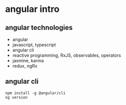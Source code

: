 # angular intro

## angular technologies

- angular
- javascript, typescript
- angular cli
- reactive programming, RxJS, observables, operators
- jasmine, karma
- redux, ngRx

## angular cli

```shell
npm install -g @angular/cli
ng version
```
